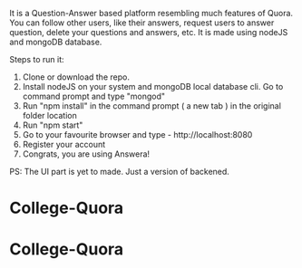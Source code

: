 It is a Question-Answer based platform resembling much features of Quora. You can follow other users, like their answers, request users to answer question, delete your questions and answers, etc.
It is made using nodeJS and mongoDB database.

Steps to run it:
1. Clone or download the repo. 
2. Install nodeJS on your system and mongoDB local database cli. Go to command prompt and type "mongod"
3. Run "npm install" in the command prompt ( a new tab ) in the original folder location
4. Run "npm start"
5. Go to your favourite browser and type - http://localhost:8080
6. Register your account
6. Congrats, you are using Answera!


PS: The UI part is yet to made. Just a version of backened.
# College-Quora
# College-Quora
